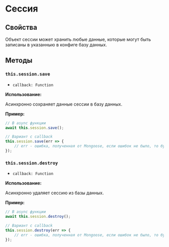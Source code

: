 # Сессия

## Свойства

Объект сессии может хранить любые данные, которые могут быть записаны в указанныю в конфиге базу данных.

## Методы

### `this.session.save`

* `callback: Function`

**Использование:**

Асинхронно сохраняет данные сессии в базу данных.

**Пример:**

```js
// В async функции
await this.session.save();

// Вариант с callback
this.session.save(err => {
    // err - ошибка, полученная от Mongoose, если ошибок не было, то будет равно `null`
});
```

### `this.session.destroy`

* `callback: Function`

**Использование:**

Асинхронно удаляет сессию из базы данных.

**Пример:**

```js
// В async функции
await this.session.destroy();

// Вариант с callback
this.session.destroy(err => {
    // err - ошибка, полученная от Mongoose, если ошибок не было, то будет равно `null`
});
```
